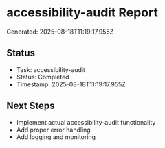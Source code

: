 # accessibility-audit Report

Generated: 2025-08-18T11:19:17.955Z

## Status
- Task: accessibility-audit
- Status: Completed
- Timestamp: 2025-08-18T11:19:17.955Z

## Next Steps
- Implement actual accessibility-audit functionality
- Add proper error handling
- Add logging and monitoring
